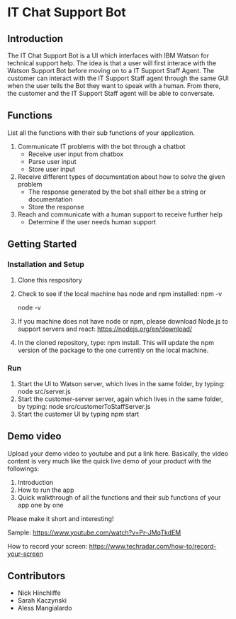 # IT Chat Support Bot

## Introduction

The IT Chat Support Bot is a UI which interfaces with IBM Watson for technical support help. The idea is that a user will first interace with the Watson Support Bot before moving on to a IT Support Staff Agent. The customer can interact with the IT Support Staff agent through the same GUI when the user tells the Bot they want to speak with a human. From there, the customer and the IT Support Staff agent will be able to conversate.

## Functions
List all the functions with their sub functions of your application.
1. Communicate IT problems with the bot through a chatbot
	* Receive user input from chatbox
	* Parse user input
	* Store user input
2. Receive different types of documentation about how to solve the given problem
	* The response generated by the bot shall either be a string or documentation
	* Store the response
3. Reach and communicate with a human support to receive further help
	* Determine if the user needs human support

## Getting Started
### Installation and Setup
1. Clone this respository
2. Check to see if the local machine has node and npm installed:
	npm -v
	
	node -v
3. If you machine does not have node or npm, please download Node.js to support servers and react: https://nodejs.org/en/download/
4. In the cloned repository, type: npm install. This will update the npm version of the package to the one currently on the local machine.
### Run
1. Start the UI to Watson server, which lives in the same folder, by typing: node src/server.js
2. Start the customer-server server, again which lives in the same folder, by typing: node src/customerToStaffServer.js
3. Start the customer UI by typing npm start 

## Demo video

Upload your demo video to youtube and put a link here. Basically, the video content is very much like the quick live demo of your product with the followings:
1. Introduction
2. How to run the app
3. Quick walkthrough of all the functions and their sub functions of your app one by one

Please make it short and interesting!

Sample: https://www.youtube.com/watch?v=Pr-JMqTkdEM

How to record your screen: https://www.techradar.com/how-to/record-your-screen

## Contributors

* Nick Hinchliffe
* Sarah Kaczynski
* Aless Mangialardo

